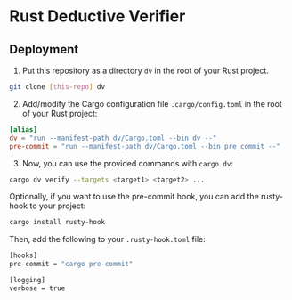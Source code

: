 # Rust Deductive Verifier

## Deployment

1. Put this repository as a directory `dv` in the root of your Rust project.

```bash
git clone [this-repo] dv
```

2. Add/modify the Cargo configuration file `.cargo/config.toml` in the root of your Rust project:

```toml
[alias]
dv = "run --manifest-path dv/Cargo.toml --bin dv --"
pre-commit = "run --manifest-path dv/Cargo.toml --bin pre_commit --"
```

3. Now, you can use the provided commands with `cargo dv`:

```bash
cargo dv verify --targets <target1> <target2> ...
```

Optionally, if you want to use the pre-commit hook, you can add the rusty-hook to your project:

```bash
cargo install rusty-hook
```

Then, add the following to your `.rusty-hook.toml` file:

```bash
[hooks]
pre-commit = "cargo pre-commit"

[logging]
verbose = true
```

